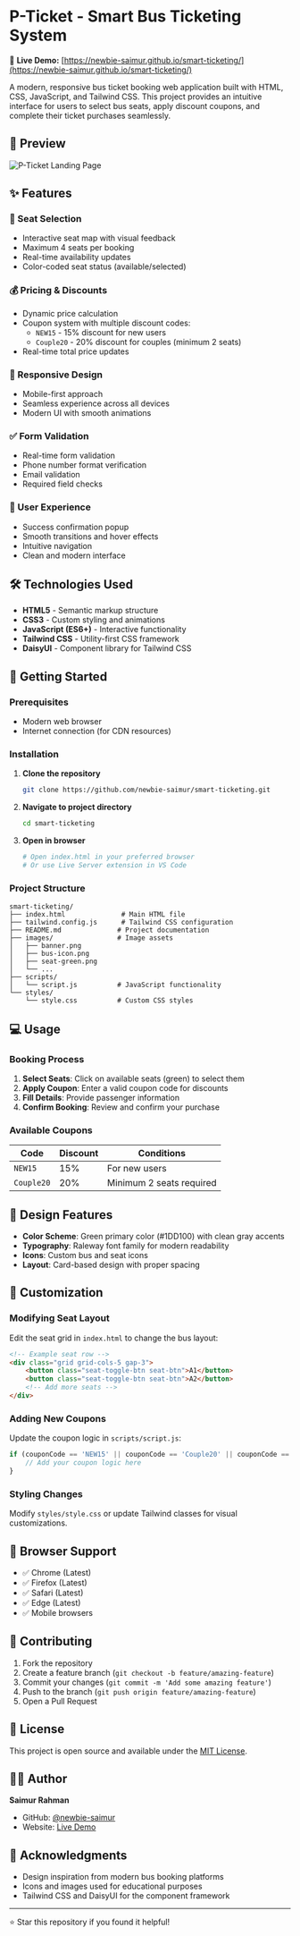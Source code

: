 # P-Ticket - Smart Bus Ticketing System

🚌 **Live Demo:** [https://newbie-saimur.github.io/smart-ticketing/](https://newbie-saimur.github.io/smart-ticketing/)

A modern, responsive bus ticket booking web application built with HTML, CSS, JavaScript, and Tailwind CSS. This project provides an intuitive interface for users to select bus seats, apply discount coupons, and complete their ticket purchases seamlessly.

## 📸 Preview

![P-Ticket Landing Page](Landing%20Page%20Design.jpg)

## ✨ Features

### 🎫 Seat Selection
- Interactive seat map with visual feedback
- Maximum 4 seats per booking
- Real-time availability updates
- Color-coded seat status (available/selected)

### 💰 Pricing & Discounts
- Dynamic price calculation
- Coupon system with multiple discount codes:
  - `NEW15` - 15% discount for new users
  - `Couple20` - 20% discount for couples (minimum 2 seats)
- Real-time total price updates

### 📱 Responsive Design
- Mobile-first approach
- Seamless experience across all devices
- Modern UI with smooth animations

### ✅ Form Validation
- Real-time form validation
- Phone number format verification
- Email validation
- Required field checks

### 🎉 User Experience
- Success confirmation popup
- Smooth transitions and hover effects
- Intuitive navigation
- Clean and modern interface

## 🛠️ Technologies Used

- **HTML5** - Semantic markup structure
- **CSS3** - Custom styling and animations
- **JavaScript (ES6+)** - Interactive functionality
- **Tailwind CSS** - Utility-first CSS framework
- **DaisyUI** - Component library for Tailwind CSS

## 🚀 Getting Started

### Prerequisites
- Modern web browser
- Internet connection (for CDN resources)

### Installation

1. **Clone the repository**
   ```bash
   git clone https://github.com/newbie-saimur/smart-ticketing.git
   ```

2. **Navigate to project directory**
   ```bash
   cd smart-ticketing
   ```

3. **Open in browser**
   ```bash
   # Open index.html in your preferred browser
   # Or use Live Server extension in VS Code
   ```

### Project Structure

```
smart-ticketing/
├── index.html              # Main HTML file
├── tailwind.config.js      # Tailwind CSS configuration
├── README.md              # Project documentation
├── images/                # Image assets
│   ├── banner.png
│   ├── bus-icon.png
│   ├── seat-green.png
│   └── ...
├── scripts/
│   └── script.js          # JavaScript functionality
└── styles/
    └── style.css          # Custom CSS styles
```

## 💻 Usage

### Booking Process

1. **Select Seats**: Click on available seats (green) to select them
2. **Apply Coupon**: Enter a valid coupon code for discounts
3. **Fill Details**: Provide passenger information
4. **Confirm Booking**: Review and confirm your purchase

### Available Coupons

| Code | Discount | Conditions |
|------|----------|------------|
| `NEW15` | 15% | For new users |
| `Couple20` | 20% | Minimum 2 seats required |

## 🎨 Design Features

- **Color Scheme**: Green primary color (#1DD100) with clean gray accents
- **Typography**: Raleway font family for modern readability
- **Icons**: Custom bus and seat icons
- **Layout**: Card-based design with proper spacing

## 🔧 Customization

### Modifying Seat Layout
Edit the seat grid in `index.html` to change the bus layout:

```html
<!-- Example seat row -->
<div class="grid grid-cols-5 gap-3">
    <button class="seat-toggle-btn seat-btn">A1</button>
    <button class="seat-toggle-btn seat-btn">A2</button>
    <!-- Add more seats -->
</div>
```

### Adding New Coupons
Update the coupon logic in `scripts/script.js`:

```javascript
if (couponCode == 'NEW15' || couponCode == 'Couple20' || couponCode == 'YOURCOUPON') {
    // Add your coupon logic here
}
```

### Styling Changes
Modify `styles/style.css` or update Tailwind classes for visual customizations.

## 📱 Browser Support

- ✅ Chrome (Latest)
- ✅ Firefox (Latest)
- ✅ Safari (Latest)
- ✅ Edge (Latest)
- ✅ Mobile browsers

## 🤝 Contributing

1. Fork the repository
2. Create a feature branch (`git checkout -b feature/amazing-feature`)
3. Commit your changes (`git commit -m 'Add some amazing feature'`)
4. Push to the branch (`git push origin feature/amazing-feature`)
5. Open a Pull Request

## 📄 License

This project is open source and available under the [MIT License](LICENSE).

## 👨‍💻 Author

**Saimur Rahman**
- GitHub: [@newbie-saimur](https://github.com/newbie-saimur)
- Website: [Live Demo](https://newbie-saimur.github.io/smart-ticketing/)

## 🙏 Acknowledgments

- Design inspiration from modern bus booking platforms
- Icons and images used for educational purposes
- Tailwind CSS and DaisyUI for the component framework

---

⭐ Star this repository if you found it helpful!